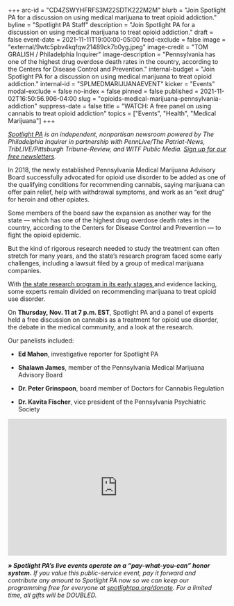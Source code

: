 +++
arc-id = "CD4ZSWYHFRFS3M22SDTK222M2M"
blurb = "Join Spotlight PA for a discussion on using medical marijuana to treat opioid addiction."
byline = "Spotlight PA Staff"
description = "Join Spotlight PA for a discussion on using medical marijuana to treat opioid addiction."
draft = false
event-date = 2021-11-11T19:00:00-05:00
feed-exclude = false
image = "external/9wtc5pbv4kqfqw21489ck7b0yg.jpeg"
image-credit = "TOM GRALISH / Philadelphia Inquirer"
image-description = "Pennsylvania has one of the highest drug overdose death rates in the country, according to the Centers for Disease Control and Prevention."
internal-budget = "Join Spotlight PA for a discussion on using medical marijuana to treat opioid addiction."
internal-id = "SPLMEDMARIJUANAEVENT"
kicker = "Events"
modal-exclude = false
no-index = false
pinned = false
published = 2021-11-02T16:50:56.906-04:00
slug = "opioids-medical-marijuana-pennsylvania-addiction"
suppress-date = false
title = "WATCH: A free panel on using cannabis to treat opioid addiction"
topics = ["Events", "Health", "Medical Marijuana"]
+++

<a href="https://www.spotlightpa.org/"><i>Spotlight PA</i></a><i> is an independent, nonpartisan newsroom powered by The Philadelphia Inquirer in partnership with PennLive/The Patriot-News, TribLIVE/Pittsburgh Tribune-Review, and WITF Public Media. </i><a href="https://www.spotlightpa.org/newsletters"><i>Sign up for our free newsletters</i></a><i>.</i>

In 2018, the newly established Pennsylvania Medical Marijuana Advisory Board successfully advocated for opioid use disorder to be added as one of the qualifying conditions for recommending cannabis, saying marijuana can offer pain relief, help with withdrawal symptoms, and work as an “exit drug” for heroin and other opiates.

Some members of the board saw the expansion as another way for the state — which has one of the highest drug overdose death rates in the country, according to the Centers for Disease Control and Prevention — to fight the opioid epidemic.

But the kind of rigorous research needed to study the treatment can often stretch for many years, and the state’s research program faced some early challenges, including a lawsuit filed by a group of medical marijuana companies.

With <a href="https://www.spotlightpa.org/news/2021/08/pa-opioid-addiction-medical-marijuana-research/">the state research program in its early stages </a>and evidence lacking, some experts remain divided on recommending marijuana to treat opioid use disorder.

On <b>Thursday, Nov. 11 at 7 p.m. EST</b>, Spotlight PA and a panel of experts held a free discussion on cannabis as a treatment for opioid use disorder, the debate in the medical community, and a look at the research.

Our panelists included:

- <b>Ed Mahon</b>, investigative reporter for Spotlight PA

- <b>Shalawn James</b>, member of the Pennsylvania Medical Marijuana Advisory Board

- <b>Dr. Peter Grinspoon</b>, board member of Doctors for Cannabis Regulation

- <b>Dr. Kavita Fischer</b>, vice president of the Pennsylvania Psychiatric Society

<iframe width="100%" height="315" src="https://www.youtube.com/embed/v-WI6mJLq3c?si=s9iapa5fTXrfyrbX" title="YouTube video player" frameborder="0" allow="accelerometer; autoplay; clipboard-write; encrypted-media; gyroscope; picture-in-picture; web-share" referrerpolicy="strict-origin-when-cross-origin" allowfullscreen></iframe>

<i><b>» Spotlight PA’s live events operate on a “pay-what-you-can” honor system.</b></i><i> If you value this public-service event, pay it forward and contribute any amount to Spotlight PA now so we can keep our programming free for everyone at </i><a href="https://www.spotlightpa.org/donate"><i>spotlightpa.org/donate</i></a><i>. For a limited time, all gifts will be DOUBLED.</i>
